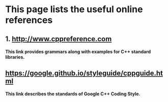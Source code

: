 # This page lists the useful online references

## 1. http://www.cppreference.com
#### This link provides grammars along with examples for C++ standard libraries. 

## https://google.github.io/styleguide/cppguide.html
#### This link describes the standards of Google C++ Coding Style.
